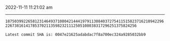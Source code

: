 2022-11-11 11:21:02 am

---

`18750399226581231464937108042144419791130840372754115158237162109422962267381614178537021135982321112505108038317296251375824256`

`Latest commit SHA is: 0047e21625adabdac7f8a700ec324a9285032bb9 `
